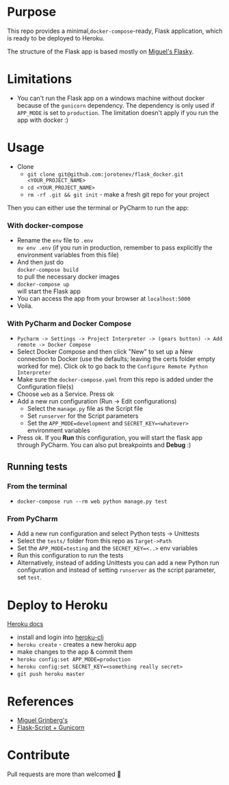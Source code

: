 # Purpose
This repo provides a minimal,`docker-compose`-ready, Flask application, which is ready to be deployed to Heroku.

The structure of the Flask app is based mostly on [Miguel's Flasky](https://github.com/miguelgrinberg/flasky).

# Limitations
* You can't run the Flask app on a windows machine without docker because of the `gunicorn`
dependency. The dependency is only used if `APP_MODE` is set to `production`. The limitation doesn't apply if you run the app with docker :)


# Usage
* Clone
  * `git clone git@github.com:jorotenev/flask_docker.git <YOUR_PROJECT_NAME>`
  * `cd <YOUR_PROJECT_NAME>`
  * `rm -rf .git && git init` - make a fresh git repo for your project

Then you can either use the terminal or PyCharm
to run the app:

### With docker-compose

* Rename the `env` file to `.env`  
`mv env .env` (if you run in production, remember to pass explicitly the environment variables from this file)
* And then just do  
`docker-compose build`  
to pull the necessary docker images
*   `docker-compose up`  
will start the Flask app
* You can access the app from your browser at `localhost:5000`
* Voila.

### With PyCharm and Docker Compose
* `Pycharm -> Settings -> Project Interpreter -> (gears button) -> Add remote -> Docker Compose`
* Select Docker Compose and then click "New" to set up a New connection to Docker (use the defaults; leaving the certs folder empty worked for me). Click ok to go back to the `Configure Remote Python Interpreter`
* Make sure the `docker-compose.yaml` from this repo is added under the Configuration file(s)
* Choose `web` as a Service. Press ok
* Add a new run configuration (Run -> Edit configurations)
  * Select the `manage.py` file as the Script file
  * Set `runserver` for the Script parameters
  * Set the `APP_MODE=development` and `SECRET_KEY=<whatever>` environment variables
* Press ok. If you **Run** this configuration, you will start the flask app through PyCharm. You can also put breakpoints and **Debug** :)



## Running tests
### From the terminal

* `docker-compose run --rm web python manage.py test`

### From PyCharm
* Add a new run configuration and select Python tests -> Unittests
* Select the `tests/` folder from this repo as `Target->Path`
* Set the `APP_MODE=testing` and the `SECRET_KEY=<..>` env variables
* Run this configuration to run the tests
* Alternatively, instead of adding Unittests you can add a new Python run configuration and instead of setting `runserver` as the script parameter, set `test`.


# Deploy to Heroku
[Heroku docs](https://devcenter.heroku.com/articles/git#creating-a-heroku-remote)

* install and login into [heroku-cli](https://devcenter.heroku.com/articles/heroku-cli#download-and-install)
* `heroku create` - creates a new heroku app
* make changes to the app & commit them
* `heroku config:set APP_MODE=production`
* `heroku config:set SECRET_KEY=<something really secret>`
* `git push heroku master`

# References
* [Miguel Grinberg's](https://github.com/miguelgrinberg/flasky)
* [Flask-Script + Gunicorn](http://stackoverflow.com/questions/14566570/how-to-use-flask-script-and-gunicorn)


# Contribute
Pull requests are more than welcomed :see_no_evil: